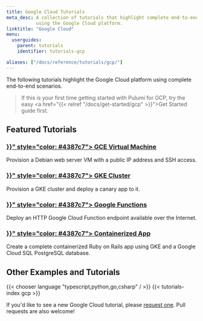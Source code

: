 ```yaml
---
title: Google Cloud Tutorials
meta_desc: A collection of tutorials that highlight complete end-to-end scenarios when
           using the Google Cloud platform.
linktitle: "Google Cloud"
menu:
  userguides:
    parent: tutorials
    identifier: tutorials-gcp

aliases: ["/docs/reference/tutorials/gcp/"]
---
```


The following tutorials highlight the Google Cloud platform using complete end-to-end scenarios.

> If this is your first time getting started with Pulumi for GCP, try the
> easy <a href="{{< relref "/docs/get-started/gcp" >}}">Get Started guide</a> first.

## Featured Tutorials

<div class="md:flex flex-row mt-6 mb-6">
    <div class="w-1/2 border-solid border-t-2 border-gray-200">
        <h3 class="no-anchor pt-4">
            <i class="fas fa-server pr-2"></i>
            <a href="{{< relref "gce-webserver" >}}" style="color: #4387c7">
                GCE Virtual Machine
            </a>
        </h3>
        <p>
            Provision a Debian web server VM with a public IP address and SSH access.
        </p>
    </div>
    <div class="w-1/2 border-solid ml-4 border-t-2 border-gray-200">
        <h3 class="no-anchor pt-4">
            <i class="fas fa-boxes pr-2"></i>
            <a href="{{< relref "../kubernetes/gke" >}}" style="color: #4387c7">
                GKE Cluster
            </a>
        </h3>
        <p>
            Provision a GKE cluster and deploy a canary app to it.
        </p>
    </div>
</div>

<div class="md:flex flex-row mt-6 mb-6">
    <div class="w-1/2 border-solid border-t-2 border-gray-200">
        <h3 class="no-anchor pt-4">
            <i class="fas fa-bolt pr-2"></i>
            <a href="{{< relref "gcp-ts-functions" >}}" style="color: #4387c7">
                Google Functions
            </a>
        </h3>
        <p>
            Deploy an HTTP Google Cloud Function endpoint available over the Internet.
        </p>
    </div>
    <div class="w-1/2 border-solid ml-4 border-t-2 border-gray-200">
        <h3 class="no-anchor pt-4">
            <i class="fas fa-database pr-2"></i>
            <a href="{{< relref "gcp-ts-k8s-ruby-on-rails-postgresql" >}}" style="color: #4387c7">
                Containerized App
            </a>
        </h3>
        <p>
            Create a complete containerized Ruby on Rails app using GKE and
            a Google Cloud SQL PostgreSQL database.
        </p>
    </div>
</div>

## Other Examples and Tutorials

{{< chooser language "typescript,python,go,csharp" / >}}
{{< tutorials-index gcp >}}

If you'd like to see a new Google Cloud tutorial, please [request one](
https://github.com/pulumi/examples/issues/new?title=New%20GCP%20Tutorial%20Request).
Pull requests are also welcome!

